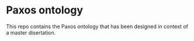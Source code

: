 # Paxos ontology
This repo contains the Paxos ontology that has been designed in context of a master disertation.

